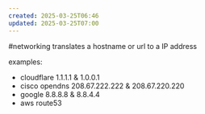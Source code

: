 ```yaml
---
created: 2025-03-25T06:46
updated: 2025-03-25T07:00
---
```

#networking 
translates a hostname or url to a IP address

examples:
- cloudflare 1.1.1.1 & 1.0.0.1
- cisco opendns 208.67.222.222 & 208.67.220.220
- google 8.8.8.8 & 8.8.4.4
- aws route53 